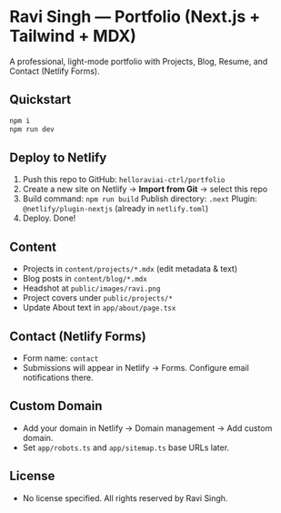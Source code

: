 
# Ravi Singh — Portfolio (Next.js + Tailwind + MDX)

A professional, light-mode portfolio with Projects, Blog, Resume, and Contact (Netlify Forms).

## Quickstart
```bash
npm i
npm run dev
```

## Deploy to Netlify
1. Push this repo to GitHub: `helloraviai-ctrl/portfolio`
2. Create a new site on Netlify → **Import from Git** → select this repo
3. Build command: `npm run build`
   Publish directory: `.next`
   Plugin: `@netlify/plugin-nextjs` (already in `netlify.toml`)
4. Deploy. Done!

## Content
- Projects in `content/projects/*.mdx` (edit metadata & text)
- Blog posts in `content/blog/*.mdx`
- Headshot at `public/images/ravi.png`
- Project covers under `public/projects/*`
- Update About text in `app/about/page.tsx`

## Contact (Netlify Forms)
- Form name: `contact`
- Submissions will appear in Netlify → Forms. Configure email notifications there.

## Custom Domain
- Add your domain in Netlify → Domain management → Add custom domain.
- Set `app/robots.ts` and `app/sitemap.ts` base URLs later.

## License
- No license specified. All rights reserved by Ravi Singh.
